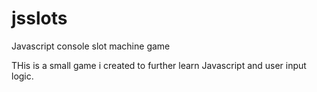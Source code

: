 # jsslots
Javascript console slot machine game

THis is a small game i created to further learn Javascript and user input logic.
